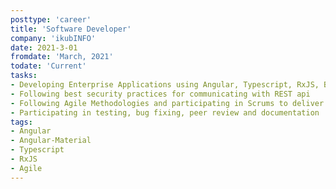 ```yaml
---
posttype: 'career'
title: 'Software Developer'
company: 'ikubINFO'
date: 2021-3-01
fromdate: 'March, 2021'
todate: 'Current'
tasks:
- Developing Enterprise Applications using Angular, Typescript, RxJS, Bootstrap, Angular Material & SCSS
- Following best security practices for communicating with REST api
- Following Agile Methodologies and participating in Scrums to deliver Projects
- Participating in testing, bug fixing, peer review and documentation
tags:
- Angular
- Angular-Material
- Typescript
- RxJS
- Agile
---
```


